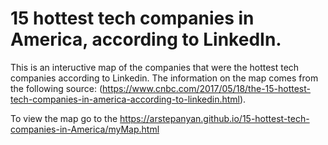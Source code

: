 # 15 hottest tech companies in America, according to LinkedIn.

This is an inteructive map of the companies that were the hottest tech companies according to Linkedin. The information on the map comes from the following source: (https://www.cnbc.com/2017/05/18/the-15-hottest-tech-companies-in-america-according-to-linkedin.html).  

To view the map go to the https://arstepanyan.github.io/15-hottest-tech-companies-in-America/myMap.html
